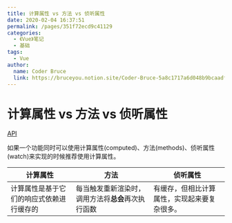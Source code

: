 ```yaml
---
title: 计算属性 vs 方法 vs 侦听属性
date: 2020-02-04 16:37:51
permalink: /pages/351f72ecd9c41129
categories:
  - 《Vue》笔记
  - 基础
tags:
  - Vue
author:
  name: Coder Bruce
  link: https://bruceyou.notion.site/Coder-Bruce-5a8c1717a6d048b9bcaadf95281f1159
---
```

# 计算属性 vs 方法 vs 侦听属性

[API](https://cn.vuejs.org/v2/guide/computed.html#计算属性缓存-vs-方法)

如果一个功能同时可以使用计算属性(computed)、方法(methods)、侦听属性(watch)来实现的时候推荐使用计算属性。
<!-- more -->
| 计算属性                                 | 方法                                               | 侦听属性                                     |
| ---------------------------------------- | -------------------------------------------------- | -------------------------------------------- |
| 计算属性是基于它们的响应式依赖进行缓存的 | 每当触发重新渲染时，调用方法将**总会**再次执行函数 | 有缓存，但相比计算属性，实现起来要复杂很多。 |
